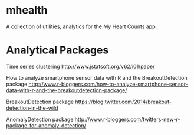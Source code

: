# mhealth
A collection of utilities, analytics for the My Heart Counts app.

# Analytical Packages

Time series clustering
http://www.jstatsoft.org/v62/i01/paper

How to analyze smartphone sensor data with R and the BreakoutDetection package 
http://www.r-bloggers.com/how-to-analyze-smartphone-sensor-data-with-r-and-the-breakoutdetection-package/

BreakoutDetection package
https://blog.twitter.com/2014/breakout-detection-in-the-wild

AnomalyDetection package
http://www.r-bloggers.com/twitters-new-r-package-for-anomaly-detection/

